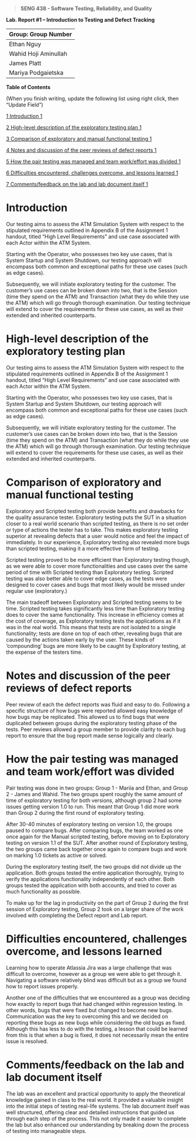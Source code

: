 >   **SENG 438 - Software Testing, Reliability, and Quality**

**Lab. Report \#1 – Introduction to Testing and Defect Tracking**

| Group: Group Number      |
|-----------------|
| Ethan Nguy                |   
| Wahid Hoji Aminullah              |   
| James Platt               |   
| Mariya Podgaietska                |   


**Table of Contents**

(When you finish writing, update the following list using right click, then
“Update Field”)

[1 Introduction	1](#_Toc439194677)

[2 High-level description of the exploratory testing plan	1](#_Toc439194678)

[3 Comparison of exploratory and manual functional testing	1](#_Toc439194679)

[4 Notes and discussion of the peer reviews of defect reports	1](#_Toc439194680)

[5 How the pair testing was managed and team work/effort was
divided	1](#_Toc439194681)

[6 Difficulties encountered, challenges overcome, and lessons
learned	1](#_Toc439194682)

[7 Comments/feedback on the lab and lab document itself	1](#_Toc439194683)

# Introduction

Our testing aims to assess the ATM Simulation System with respect to the stipulated requirements outlined in Appendix B of the Assignment 1 handout, titled “High Level Requirements” and use case associated with each Actor within the ATM System. 

Starting with the Operator, who possesses two key use cases, that is System Startup and System Shutdown, our testing approach will encompass both common and exceptional paths for these use cases (such as edge cases). 

Subsequently, we will initiate exploratory testing for the customer. The customer’s use cases can be broken down into two, that is the Session (time they spend on the ATM) and Transaction (what they do while they use the ATM) which will go through thorough examination. Our testing technique will extend to cover the requirements for these use cases, as well as their extended and inherited counterparts. 

# High-level description of the exploratory testing plan
Our testing aims to assess the ATM Simulation System with respect to the stipulated requirements outlined in Appendix B of the Assignment 1 handout, titled “High Level Requirements” and use case associated with each Actor within the ATM System. 

Starting with the Operator, who possesses two key use cases, that is System Startup and System Shutdown, our testing approach will encompass both common and exceptional paths for these use cases (such as edge cases). 

Subsequently, we will initiate exploratory testing for the customer. The customer’s use cases can be broken down into two, that is the Session (time they spend on the ATM) and Transaction (what they do while they use the ATM) which will go through thorough examination. Our testing technique will extend to cover the requirements for these use cases, as well as their extended and inherited counterparts. 


# Comparison of exploratory and manual functional testing

Exploratory and Scripted testing both provide benefits and drawbacks for the quality assurance tester. Exploratory testing puts the SUT in a situation closer to a real world scenario than scripted testing, as there is no set order or type of actions the tester has to take. This makes exploratory testing superior at revealing defects that a user would notice and feel the impact of immediately. In our experience, Exploratory testing also revealed more bugs than scripted testing, making it a more effective form of testing. 

Scripted testing proved to be more efficient than Exploratory testing though, as we were able to cover more functionalities and use cases over the same period of time with Scripted testing than Exploratory testing. Scripted testing was also better able to cover edge cases, as the tests were designed to cover cases and bugs that most likely would be missed under regular use (exploratory.) 

The main tradeoff between Exploratory and Scripted testing seems to be time. Scripted testing takes significantly less time than Exploratory testing does to cover the same functionality. This increase in efficiency comes at the cost of coverage, as Exploratory testing tests the applications as if it was in the real world. This means that tests are not isolated to a single functionality; tests are done on top of each other, revealing bugs that are caused by the actions taken early by the user. These kinds of ‘compounding’ bugs are more likely to be caught by Exploratory testing, at the expense of the testers time.


# Notes and discussion of the peer reviews of defect reports

Peer review of each the defect reports was fluid and easy to do. Following a specific structure of how bugs were reported allowed easy knowledge of how bugs may be replicated. This allowed us to find bugs that were duplicated between groups during the exploratory testing phase of the tests. Peer reviews allowed a group member to provide clarity to each bug report to ensure that the bug report made sense logically and clearly.

# How the pair testing was managed and team work/effort was divided 

Pair testing was done in two groups: Group 1 - Mariia and Ethan, and Group 2 - James and Wahid. The two groups spent roughly the same amount of time of exploratory testing for both versions, although group 2 had some issues getting version 1.0 to run. This meant that Group 1 did more work than Group 2 during the first round of exploratory testing.
	
After 30-40 minutes of exploratory testing on version 1.0, the groups paused to compare bugs. After comparing bugs, the team worked as one once again for the Manual scripted testing, before moving on to Exploratory testing on version 1.1 of the SUT. After another round of Exploratory testing, the two groups came back together once again to compare bugs and work on marking 1.0 tickets as active or solved.

During the exploratory testing itself, the two groups did not divide up the application. Both groups tested the entire application thoroughly, trying to verify the applications functionality independently of each other. Both groups tested the application with both accounts, and tried to cover as much functionality as possible. 

To make up for the lag in productivity on the part of Group 2 during the first session of Exploratory testing, Group 2 took on a larger share of the work involved with completing the Defect report and Lab report.


# Difficulties encountered, challenges overcome, and lessons learned

Learning how to operate Atlassia Jira was a large challenge that was difficult to overcome, however as a group we were able to get through it. Navigating a software relatively blind was difficult but as a group we found how to report issues properly. 

Another one of the difficulties that we encountered as a group was deciding how exactly to report bugs that had changed within regression testing. In other words, bugs that were fixed but changed to become new bugs. Communication was the key to overcoming this and we decided on reporting these bugs as new bugs while considering the old bugs as fixed. Although this has less to do with the testing, a lesson that could be learned from this is that when a bug is fixed, it does not necessarily mean the entire issue is resolved.


# Comments/feedback on the lab and lab document itself

The lab was an excellent and practical opportunity to apply the theoretical knowledge gained in class to the real world. It provided a valuable insight into the initial steps of testing real-life systems. The lab document itself was well structured, offering clear and detailed instructions that guided us through each step of the process. This not only made it easier to complete the lab but also enhanced our understanding by breaking down the process of testing into manageable steps. 
